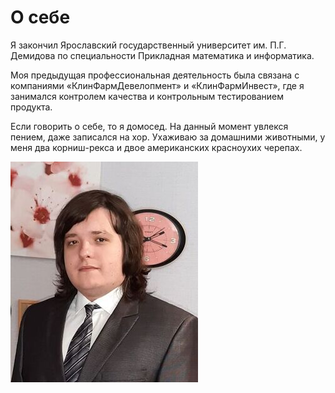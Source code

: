# О себе

Я закончил Ярославский государственный университет им. П.Г. Демидова по специальности Прикладная математика и информатика.

Моя предыдущая профессиональная деятельность была связана с компаниями «КлинФармДевелопмент» и «КлинФармИнвест», где я занимался контролем качества и контрольным тестированием продукта.

Если говорить о себе, то я домосед. На данный момент увлекся пением, даже записался на хор. Ухаживаю за домашними животными, у меня два корниш-рекса и двое американских красноухих черепах. 

![photo](/images/picture..jpg)